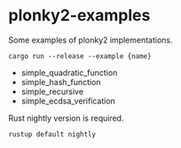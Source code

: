 # plonky2-examples

Some examples of plonky2 implementations. 

```
cargo run --release --example {name}
```

- simple_quadratic_function
- simple_hash_function
- simple_recursive
- simple_ecdsa_verification

Rust nightly version is required.

```
rustup default nightly
```
